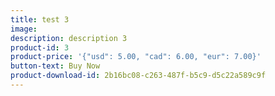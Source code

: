 ```yaml
---
title: test 3
image:
description: description 3
product-id: 3
product-price: '{"usd": 5.00, "cad": 6.00, "eur": 7.00}'
button-text: Buy Now
product-download-id: 2b16bc08-c263-487f-b5c9-d5c22a589c9f
---
```

